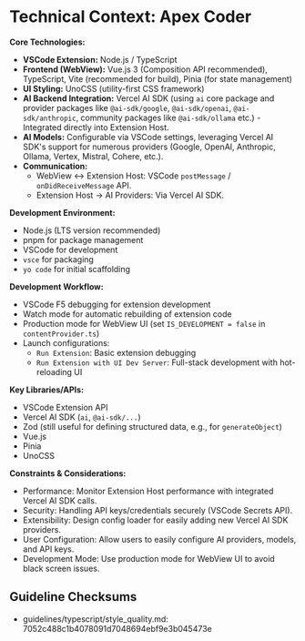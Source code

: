<!-- Version: 1.4 | Last Updated: 2025-07-08 -->

# Technical Context: Apex Coder

**Core Technologies:**

- **VSCode Extension:** Node.js / TypeScript
- **Frontend (WebView):** Vue.js 3 (Composition API recommended), TypeScript, Vite (recommended for build), Pinia (for state management)
- **UI Styling:** UnoCSS (utility-first CSS framework)
- **AI Backend Integration:** Vercel AI SDK (using `ai` core package and provider packages like `@ai-sdk/google`, `@ai-sdk/openai`, `@ai-sdk/anthropic`, community packages like `@ai-sdk/ollama` etc.) - Integrated directly into Extension Host.
- **AI Models:** Configurable via VSCode settings, leveraging Vercel AI SDK's support for numerous providers (Google, OpenAI, Anthropic, Ollama, Vertex, Mistral, Cohere, etc.).
- **Communication:**
  - WebView <-> Extension Host: VSCode `postMessage` / `onDidReceiveMessage` API.
  - Extension Host -> AI Providers: Via Vercel AI SDK.

**Development Environment:**

- Node.js (LTS version recommended)
- pnpm for package management
- VSCode for development
- `vsce` for packaging
- `yo code` for initial scaffolding

**Development Workflow:**

- VSCode F5 debugging for extension development
- Watch mode for automatic rebuilding of extension code
- Production mode for WebView UI (set `IS_DEVELOPMENT = false` in `contentProvider.ts`)
- Launch configurations:
  - `Run Extension`: Basic extension debugging
  - `Run Extension with UI Dev Server`: Full-stack development with hot-reloading UI

**Key Libraries/APIs:**

- VSCode Extension API
- Vercel AI SDK (`ai`, `@ai-sdk/...`)
- Zod (still useful for defining structured data, e.g., for `generateObject`)
- Vue.js
- Pinia
- UnoCSS

**Constraints & Considerations:**

- Performance: Monitor Extension Host performance with integrated Vercel AI SDK calls.
- Security: Handling API keys/credentials securely (VSCode Secrets API).
- Extensibility: Design config loader for easily adding new Vercel AI SDK providers.
- User Configuration: Allow users to easily configure AI providers, models, and API keys.
- Development Mode: Use production mode for WebView UI to avoid black screen issues.

## Guideline Checksums
- guidelines/typescript/style_quality.md: 7052c488c1b4078091d7048694ebf9e3b045473e
